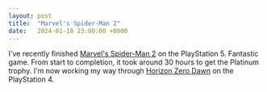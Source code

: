 ```yaml
---
layout: post
title:  "Marvel's Spider-Man 2"
date:   2024-01-18 23:00:00 +0000
---
```


I've recently finished [Marvel's Spider-Man 2](https://www.metacritic.com/game/marvels-spider-man-2/) on the PlayStation 5. Fantastic game. From start to completion, it took around 30 hours to get the Platinum trophy. I'm now working my way through [Horizon Zero Dawn](https://www.metacritic.com/game/horizon-zero-dawn/) on the PlayStation 4.
